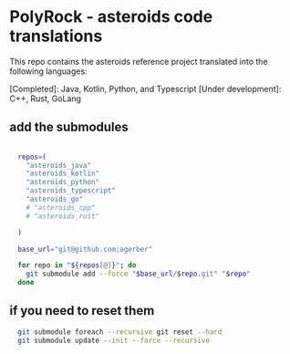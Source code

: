 
# PolyRock - asteroids code translations
This repo contains the asteroids reference project translated into the following languages: 

[Completed]: Java, Kotlin, Python, and Typescript
[Under development]: C++, Rust, GoLang

## add the submodules

```bash
  
  repos=(
    "asteroids_java" 
    "asteroids_kotlin" 
    "asteroids_python" 
    "asteroids_typescript" 
    "asteroids_go" 
    # "asteroids_cpp" 
    # "asteroids_rust" 

  )

  base_url="git@github.com:agerber"

  for repo in "${repos[@]}"; do
    git submodule add --force "$base_url/$repo.git" "$repo"
  done

```


## if you need to reset them

```bash
  git submodule foreach --recursive git reset --hard
  git submodule update --init --force --recursive
```

